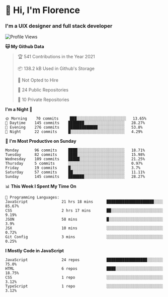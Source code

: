 <h1>👋 Hi, I'm Florence</h1>
<h3>I'm a UIX designer and full stack developer</h3>


<!--START_SECTION:waka-->
![Profile Views](http://img.shields.io/badge/Profile%20Views-3-blue)

**🐱 My Github Data** 

> 🏆 541 Contributions in the Year 2021
 > 
> 📦 138.2 kB Used in Github's Storage 
 > 
> 🚫 Not Opted to Hire
 > 
> 📜 24 Public Repositories 
 > 
> 🔑 10 Private Repositories  
 > 
**I'm a Night 🦉** 

```text
🌞 Morning    70 commits     ███░░░░░░░░░░░░░░░░░░░░░░   13.65% 
🌆 Daytime    145 commits    ███████░░░░░░░░░░░░░░░░░░   28.27% 
🌃 Evening    276 commits    █████████████░░░░░░░░░░░░   53.8% 
🌙 Night      22 commits     █░░░░░░░░░░░░░░░░░░░░░░░░   4.29%

```
📅 **I'm Most Productive on Sunday** 

```text
Monday       96 commits     ████░░░░░░░░░░░░░░░░░░░░░   18.71% 
Tuesday      82 commits     ████░░░░░░░░░░░░░░░░░░░░░   15.98% 
Wednesday    109 commits    █████░░░░░░░░░░░░░░░░░░░░   21.25% 
Thursday     5 commits      ░░░░░░░░░░░░░░░░░░░░░░░░░   0.97% 
Friday       19 commits     █░░░░░░░░░░░░░░░░░░░░░░░░   3.7% 
Saturday     57 commits     ██░░░░░░░░░░░░░░░░░░░░░░░   11.11% 
Sunday       145 commits    ███████░░░░░░░░░░░░░░░░░░   28.27%

```


📊 **This Week I Spent My Time On** 

```text
💬 Programming Languages: 
JavaScript               21 hrs 18 mins      █████████████████████░░░░   85.67% 
CSS                      2 hrs 17 mins       ██░░░░░░░░░░░░░░░░░░░░░░░   9.19% 
JSON                     58 mins             █░░░░░░░░░░░░░░░░░░░░░░░░   3.9% 
JSX                      10 mins             ░░░░░░░░░░░░░░░░░░░░░░░░░   0.72% 
Git Config               3 mins              ░░░░░░░░░░░░░░░░░░░░░░░░░   0.25%

```

**I Mostly Code in JavaScript** 

```text
JavaScript               24 repos            ██████████████████░░░░░░░   75.0% 
HTML                     6 repos             ████░░░░░░░░░░░░░░░░░░░░░   18.75% 
CSS                      1 repo              ░░░░░░░░░░░░░░░░░░░░░░░░░   3.12% 
TypeScript               1 repo              ░░░░░░░░░░░░░░░░░░░░░░░░░   3.12%

```



<!--END_SECTION:waka-->
